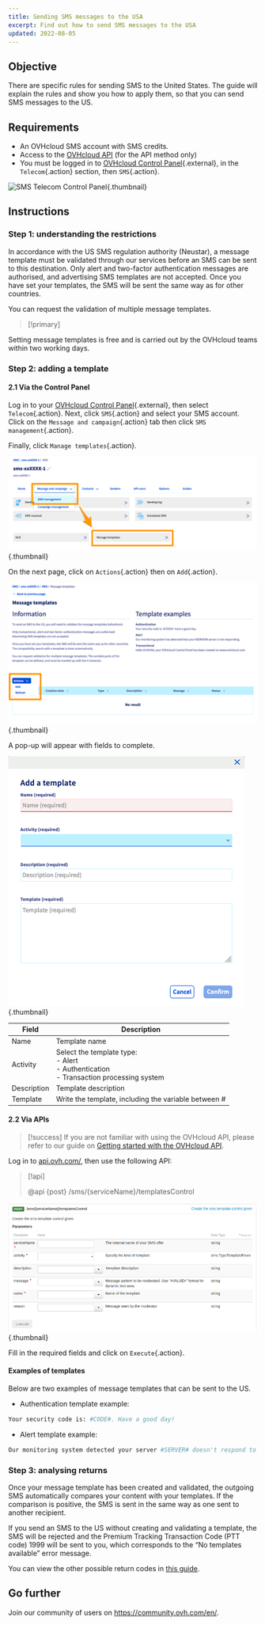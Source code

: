 ```yaml
---
title: Sending SMS messages to the USA
excerpt: Find out how to send SMS messages to the USA
updated: 2022-08-05
---
```



## Objective

There are specific rules for sending SMS to the United States. The guide will explain the rules and show you how to apply them, so that you can send SMS messages to the US.

## Requirements

- An OVHcloud SMS account with SMS credits.
- Access to the [OVHcloud API](https://api.ovh.com/) (for the API method only)
- You must be logged in to [OVHcloud Control Panel](https://www.ovh.com/auth/?action=gotomanager&from=https://www.ovh.ie/&ovhSubsidiary=ie){.external}, in the `Telecom`{.action} section, then `SMS`{.action}.

![SMS Telecom Control Panel](https://raw.githubusercontent.com/ovh/docs/master/templates/control-panel/product-selection/telecom/tpl-telecom-03-en-sms.png){.thumbnail}

## Instructions

### Step 1: understanding the restrictions

In accordance with the US SMS regulation authority (Neustar), a message template must be validated through our services before an SMS can be sent to this destination.
Only alert and two-factor authentication messages are authorised, and advertising SMS templates are not accepted. Once you have set your templates, the SMS will be sent the same way as for other countries.

You can request the validation of multiple message templates.

> [!primary]
>
Setting message templates is free and is carried out by the OVHcloud teams within two working days.
>

### Step 2: adding a template

#### 2.1 Via the Control Panel

Log in to your [OVHcloud Control Panel](https://www.ovh.com/auth/?action=gotomanager&from=https://www.ovh.ie/&ovhSubsidiary=ie){.external}, then select `Telecom`{.action}. Next, click `SMS`{.action} and select your SMS account. Click on the `Message and campaign`{.action} tab then click `SMS management`{.action}.

Finally, click `Manage templates`{.action}.

![SMS messages to the USA](images/smstousa1.png){.thumbnail}

On the next page, click on `Actions`{.action} then on `Add`{.action}.

![SMS messages to the USA](images/smstousa2.png){.thumbnail}

A pop-up will appear with fields to complete.

![SMS messages to the USA](images/smstousa3.png){.thumbnail}

| Field       | Description                                                                                                      |
|-------------|------------------------------------------------------------------------------------------------------------------|
| Name         | Template name                                                                                                  |
| Activity    | Select the template type:<br>\- Alert<br>\- Authentication<br>\- Transaction processing system |
| Description | Template description                                                                                            |
| Template      | Write the template, including the variable between #                                                                  |


#### 2.2 Via APIs

> [!success]
> If you are not familiar with using the OVHcloud API, please refer to our guide on [Getting started with the OVHcloud API](/pages/manage_and_operate/api/first-steps).

Log in to [api.ovh.com/](https://api.ovh.com/), then use the following API:

> [!api]
>
> @api {post} /sms/{serviceName}/templatesControl
>


![SMS messages to the USA](images/smstousa4.png){.thumbnail}

Fill in the required fields and click on `Execute`{.action}.

#### Examples of templates

Below are two examples of message templates that can be sent to the US.

- Authentication template example:

```bash
Your security code is: #CODE#. Have a good day!
```

- Alert template example:

```bash
Our monitoring system detected your server #SERVER# doesn't respond to ping requests
```

### Step 3: analysing returns

Once your message template has been created and validated, the outgoing SMS automatically compares your content with your templates. If the comparison is positive, the SMS is sent in the same way as one sent to another recipient.

If you send an SMS to the US without creating and validating a template, the SMS will be rejected and the Premium Tracking Transaction Code (PTT code) 1999 will be sent to you, which corresponds to the “No templates available” error message.

You can view the other possible return codes in [this guide](/pages/web_cloud/messaging/sms/tout_savoir_sur_les_utilisateurs_sms).

## Go further

Join our community of users on <https://community.ovh.com/en/>.
